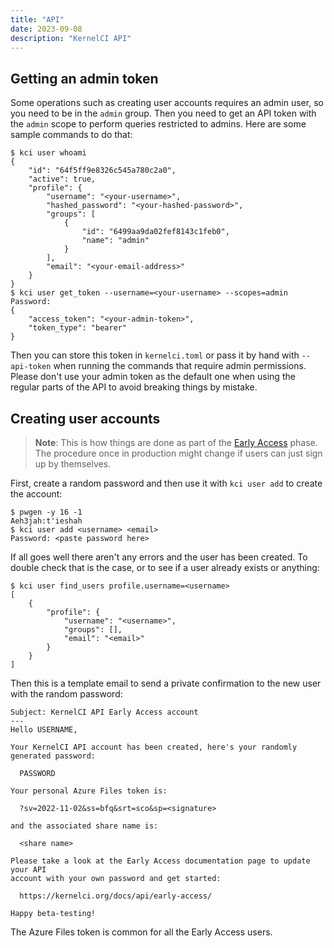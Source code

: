 ```yaml
---
title: "API"
date: 2023-09-08
description: "KernelCI API"
---
```


## Getting an admin token

Some operations such as creating user accounts requires an admin user, so you
need to be in the `admin` group.  Then you need to get an API token with the
`admin` scope to perform queries restricted to admins.  Here are some sample
commands to do that:

```
$ kci user whoami
{
    "id": "64f5ff9e8326c545a780c2a0",
    "active": true,
    "profile": {
        "username": "<your-username>",
        "hashed_password": "<your-hashed-password>",
        "groups": [
            {
                "id": "6499aa9da02fef8143c1feb0",
                "name": "admin"
            }
        ],
        "email": "<your-email-address>"
    }
}
$ kci user get_token --username=<your-username> --scopes=admin
Password:
{
    "access_token": "<your-admin-token>",
    "token_type": "bearer"
}
```

Then you can store this token in `kernelci.toml` or pass it by hand with
`--api-token` when running the commands that require admin permissions.  Please
don't use your admin token as the default one when using the regular parts of
the API to avoid breaking things by mistake.

## Creating user accounts

> **Note**: This is how things are done as part of the [Early
> Access](/docs/api/early-access) phase.  The procedure once in production
> might change if users can just sign up by themselves.

First, create a random password and then use it with `kci user add` to create
the account:

```
$ pwgen -y 16 -1
Aeh3jah:t'ieshah
$ kci user add <username> <email>
Password: <paste password here>
```

If all goes well there aren't any errors and the user has been created.  To
double check that is the case, or to see if a user already exists or anything:

```
$ kci user find_users profile.username=<username>
[
    {
        "profile": {
            "username": "<username>",
            "groups": [],
            "email": "<email>"
        }
    }
]
```

Then this is a template email to send a private confirmation to the new user
with the random password:

```
Subject: KernelCI API Early Access account
---
Hello USERNAME,

Your KernelCI API account has been created, here's your randomly
generated password:

  PASSWORD

Your personal Azure Files token is:

  ?sv=2022-11-02&ss=bfq&srt=sco&sp=<signature>

and the associated share name is:

  <share name>

Please take a look at the Early Access documentation page to update your API
account with your own password and get started:

  https://kernelci.org/docs/api/early-access/

Happy beta-testing!
```

The Azure Files token is common for all the Early Access users.
